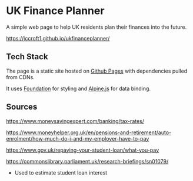 # UK Finance Planner 

A simple web page to help UK residents plan their finances into the future. 

https://jccroft1.github.io/ukfinanceplanner/ 

## Tech Stack 

The page is a static site hosted on [Github Pages](https://pages.github.com/) with dependencies pulled from CDNs. 

It uses [Foundation](https://get.foundation/sites/docs/xy-grid.html) for styling and [Alpine.js](https://alpinejs.dev/directives/data) for data binding. 

## Sources 

https://www.moneysavingexpert.com/banking/tax-rates/

https://www.moneyhelper.org.uk/en/pensions-and-retirement/auto-enrolment/how-much-do-i-and-my-employer-have-to-pay

https://www.gov.uk/repaying-your-student-loan/what-you-pay 

https://commonslibrary.parliament.uk/research-briefings/sn01079/
* Used to estimate student loan interest 

